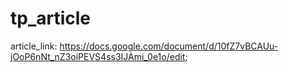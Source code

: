 # tp_article

article_link: 
https://docs.google.com/document/d/10fZ7vBCAUu-jOoP6nNt_nZ3oiPEVS4ss3IJAmi_0e1o/edit;
